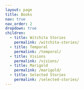 ```yaml
---
layout: page
title: Books
nav: true
nav_order: 2
dropdown: true
children:
  - title: Witchita Stories
    permalink: /witchita-stories/
  - title: Temporal
    permalink: /temporal/
  - title: Visions
    permalink: /visions/
  - title: Marigold
    permalink: /marigold/
  - title: Selected Stories
    permalink: /selected-stories/
---
```

